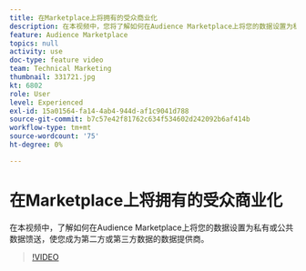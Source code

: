 ```yaml
---
title: 在Marketplace上将拥有的受众商业化
description: 在本视频中，您将了解如何在Audience Marketplace上将您的数据设置为私有或公共数据馈送，使您成为第二方或第三方数据的数据提供商。
feature: Audience Marketplace
topics: null
activity: use
doc-type: feature video
team: Technical Marketing
thumbnail: 331721.jpg
kt: 6802
role: User
level: Experienced
exl-id: 15a01564-fa14-4ab4-944d-af1c9041d788
source-git-commit: b7c57e42f81762c634f534602d242092b6af414b
workflow-type: tm+mt
source-wordcount: '75'
ht-degree: 0%

---
```


# 在Marketplace上将拥有的受众商业化

在本视频中，了解如何在Audience Marketplace上将您的数据设置为私有或公共数据馈送，使您成为第二方或第三方数据的数据提供商。

>[!VIDEO](https://video.tv.adobe.com/v/3410858/?quality=12&learn=on&captions=chi_hans)
